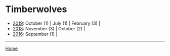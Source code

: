 # Timberwolves

  * [2019](./timberwolves-2019.md): 
      October (1) | 
      July (1) | 
      February (3) | 
  * [2018](./timberwolves-2018.md): 
      November (3) | 
      October (2) | 
  * [2016](./timberwolves-2016.md): 
      September (1) | 

----

[Home](../)
